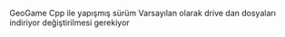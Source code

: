 GeoGame Cpp ile yapışmış sürüm
Varsayılan olarak drive dan dosyaları indiriyor değiştirilmesi gerekiyor
